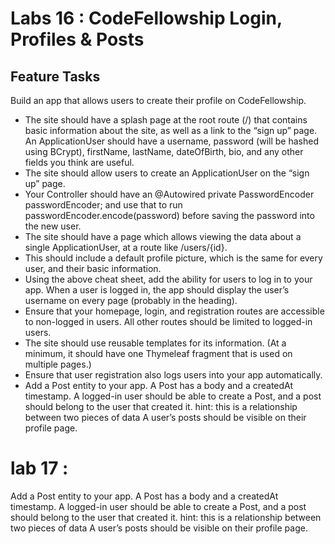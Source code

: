# Labs 16 : CodeFellowship Login, Profiles & Posts

## Feature Tasks
Build an app that allows users to create their profile on CodeFellowship.

- The site should have a splash page at the root route (/) that contains basic information about the site, as well as a link to the “sign up” page. An ApplicationUser should have a username, password (will be hashed using BCrypt), firstName, lastName, dateOfBirth, bio, and any other fields you think are useful.
- The site should allow users to create an ApplicationUser on the “sign up” page.
- Your Controller should have an @Autowired private PasswordEncoder passwordEncoder; and use that to run passwordEncoder.encode(password) before saving the password into the new user.
- The site should have a page which allows viewing the data about a single ApplicationUser, at a route like /users/{id}.
- This should include a default profile picture, which is the same for every user, and their basic information.
- Using the above cheat sheet, add the ability for users to log in to your app. When a user is logged in, the app should display the user’s username on every page (probably in the heading).
- Ensure that your homepage, login, and registration routes are accessible to non-logged in users. All other routes should be limited to logged-in users.
- The site should use reusable templates for its information. (At a minimum, it should have one Thymeleaf fragment that is used on multiple pages.)
- Ensure that user registration also logs users into your app automatically.
- Add a Post entity to your app. A Post has a body and a createdAt timestamp. A logged-in user should be able to create a Post, and a post should belong to the user that created it. hint: this is a relationship between two pieces of data A user’s posts should be visible on their profile page.

# lab 17 :

Add a Post entity to your app. A Post has a body and a createdAt timestamp. A logged-in user should be able to create a Post, and a post should belong to the user that created it. hint: this is a relationship between two pieces of data A user’s posts should be visible on their profile page.